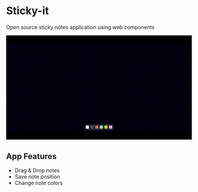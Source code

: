 # Sticky-it

Open source sticky notes application using web components

<img src="./assets/demo.gif">

## App Features

-   Drag & Drop notes
-   Save note position
-   Change note colors
